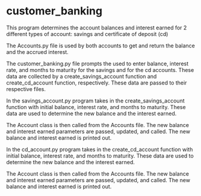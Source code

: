 # customer_banking

This program determines the account balances and interest earned for 2 different types of account: savings and certificate of deposit (cd)

The Accounts.py file is used by both accounts to get and return the balance and the accrued interest.

The customer_banking.py file prompts the used to enter balance, interest rate, and months to maturity for the savings and for the cd accounts. These data are collected by a create_savings_account function and create_cd_account function, respectively. 
These data are passed to their respective files. 

In the savings_account.py program takes in the create_savings_account function with initial balance, interest rate, and months to maturity. These data are used to determine the new balance and the interest earned. 

The Account class is then called from the Accounts file. The new balance and interest earned parameters are passed, updated, and called. The new balance and interest earned is printed out.

In the cd_account.py program takes in the create_cd_account function with initial balance, interest rate, and months to maturity. These data are used to determine the new balance and the interest earned. 

The Account class is then called from the Accounts file. The new balance and interest earned parameters are passed, updated, and called. The new balance and interest earned is printed out.

